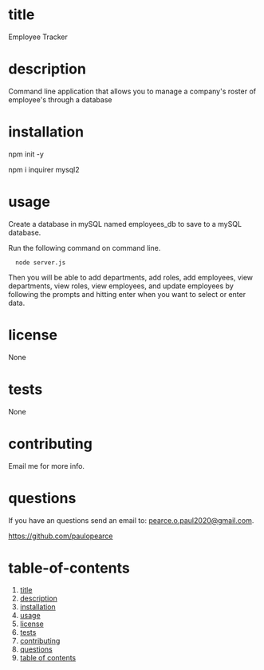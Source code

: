 
  # title

   Employee Tracker

  # description

   Command line application that allows you to manage a company's roster of employee's through a database

  # installation

   npm init -y

   npm i inquirer mysql2

  # usage
  Create a database in mySQL named employees_db to save to a mySQL database.

   Run the following command on command line.
   
      node server.js

  Then you will be able to add departments, add roles, add employees, view departments, view roles, view employees, and update employees by following the prompts and hitting enter when you want to select or enter data.
   
  

  # license

   None

  # tests

  None

  # contributing

   Email me for more info.

   # questions

   If you have an questions send an email to: pearce.o.paul2020@gmail.com.

   https://github.com/paulopearce

  # table-of-contents
  
  1. [title](#title)
  2. [description](#description)
  3. [installation](#installation)
  4. [usage](#usage)
  5. [license](#license)
  6. [tests](#tests)
  7. [contributing](#contributing)
  8. [questions](#questions)
  9. [table of contents](#table-of-contents)

  
  